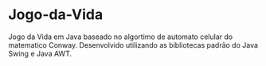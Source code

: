 # Jogo-da-Vida

Jogo da Vida em Java baseado no algortimo de automato celular do matematico Conway. Desenvolvido utilizando as bibliotecas padrão do Java Swing e Java AWT.


